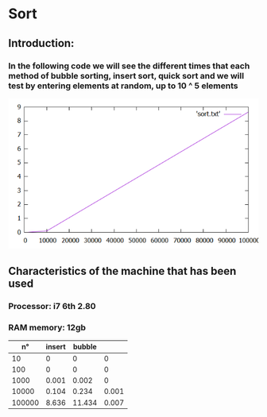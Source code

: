 # Sort
## Introduction:
### In the following code we will see the different times that each method of bubble sorting, insert sort, quick sort and we will test by entering elements at random, up to 10 ^ 5 elements
![](https://github.com/kenny181920/sort/blob/master/sort.png)
## Characteristics of the machine that has been used
### Processor: i7 6th 2.80
### RAM memory: 12gb
|n°|insert|bubble||
|---|---|---|------|
|10|0|0|0|
|100|0|0|0|
|1000|0.001|0.002|0|
|10000|0.104|0.234|0.001|
|100000|8.636|11.434|0.007|
